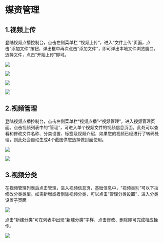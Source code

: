 # 媒资管理

## 1.视频上传
登陆视频点播控制台，点击左侧菜单栏 “视频上传”，进入“文件上传”页面，点击“添加文件”按钮，弹出框中再次点击“添加文件”，即可弹出本地文件浏览窗口，选择文件，点击“开始上传”即可。

![](https://github.com/jdcloudcom/cn/blob/cn-Video-on-Demand/image/Video-on-Demand/%E8%A7%86%E9%A2%91%E4%B8%8A%E4%BC%A01.png)

![](https://github.com/jdcloudcom/cn/blob/6095a336fd4c1d5c1e448a37e933d569414fe918/image/Video-on-Demand/%E8%A7%86%E9%A2%91%E4%B8%8A%E4%BC%A02.png)

![](https://github.com/jdcloudcom/cn/blob/6095a336fd4c1d5c1e448a37e933d569414fe918/image/Video-on-Demand/%E8%A7%86%E9%A2%91%E4%B8%8A%E4%BC%A03.png)

![](https://github.com/jdcloudcom/cn/blob/6095a336fd4c1d5c1e448a37e933d569414fe918/image/Video-on-Demand/%E8%A7%86%E9%A2%91%E4%B8%8A%E4%BC%A04.png)

## 2.视频管理
登陆视频点播控制台，点击左侧菜单栏“视频点播”-“视频管理”，进入视频管理页面。点击视频列表中的“管理”，可进入单个视频文件的视频信息页面，此处可以查看和修改文件名称、分类设置、标签及视频介绍，如果您的视频已经进行了转码处理，则此处会自动生成4个截图供您选择做封面使用。

![](https://github.com/jdcloudcom/cn/blob/cn-Video-on-Demand/image/Video-on-Demand/%E8%A7%86%E9%A2%91%E6%92%AD%E6%94%BE1.jpg)

![](https://github.com/jdcloudcom/cn/blob/cn-Video-on-Demand/image/Video-on-Demand/%E8%A7%86%E9%A2%91%E7%AE%A1%E7%90%862.png)

## 3.视频分类
在视频管理列表后点击管理，进入视频信息页，基础信息中，“视频类别”可以下拉修改分类类型。如需新增或者删除视频分类，可以点击“管理分类设置”，进入分类设置子页面 

![](https://github.com/jdcloudcom/cn/blob/6095a336fd4c1d5c1e448a37e933d569414fe918/image/Video-on-Demand/%E8%A7%86%E9%A2%91%E5%88%86%E7%B1%BB1.png)

点击“新建分类”可在列表中出现“新建分类”字样，点击修改、删除即可完成相应操作。 

![](https://github.com/jdcloudcom/cn/blob/cn-Video-on-Demand/image/Video-on-Demand/%E8%A7%86%E9%A2%91%E5%88%86%E7%B1%BB2.png)

   

    

    
